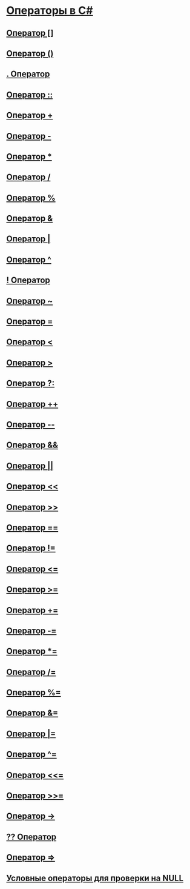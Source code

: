 

# [Операторы в C#](index.md)


## [Оператор []](index-operator.md)


## [Оператор ()](invocation-operator.md)


## [. Оператор](member-access-operator.md)


## [Оператор ::](namespace-alias-qualifer.md)


## [Оператор +](addition-operator.md)


## [Оператор -](subtraction-operator.md)


## [Оператор *](multiplication-operator.md)


## [Оператор /](division-operator.md)


## [Оператор %](modulus-operator.md)


## [Оператор &](and-operator.md)


## [Оператор |](or-operator.md)


## [Оператор ^](xor-operator.md)


## [! Оператор](logical-negation-operator.md)


## [Оператор ~](bitwise-complement-operator.md)


## [Оператор =](assignment-operator.md)


## [Оператор <](less-than-operator.md)


## [Оператор >](greater-than-operator.md)


## [Оператор ?:](conditional-operator.md)


## [Оператор ++](increment-operator.md)


## [Оператор --](decrement-operator.md)


## [Оператор &&](conditional-and-operator.md)


## [Оператор ||](conditional-or-operator.md)


## [Оператор <<](left-shift-operator.md)


## [Оператор >>](right-shift-operator.md)


## [Оператор ==](equality-comparison-operator.md)


## [Оператор !=](not-equal-operator.md)


## [Оператор <=](less-than-equal-operator.md)


## [Оператор >=](greater-than-equal-operator.md)


## [Оператор +=](addition-assignment-operator.md)


## [Оператор -=](subtraction-assignment-operator.md)


## [Оператор *=](multiplication-assignment-operator.md)


## [Оператор /=](division-assignment-operator.md)


## [Оператор %=](modulus-assignment-operator.md)


## [Оператор &=](and-assignment-operator.md)


## [Оператор |=](or-assignment-operator.md)


## [Оператор ^=](xor-assignment-operator.md)


## [Оператор <<=](left-shift-assignment-operator.md)


## [Оператор >>=](right-shift-assignment-operator.md)


## [Оператор ->](dereference-operator.md)


## [?? Оператор](null-conditional-operator.md)


## [Оператор =>](lambda-operator.md)


## [Условные операторы для проверки на NULL](null-conditional-operators.md)
